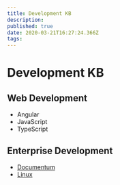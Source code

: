 ```yaml
---
title: Development KB
description: 
published: true
date: 2020-03-21T16:27:24.366Z
tags: 
---
```


# Development KB

## Web Development
- Angular
- JavaScript
- TypeScript

## Enterprise Development
- [Documentum](/dev/documentum)
- [Linux](/dev/linux)